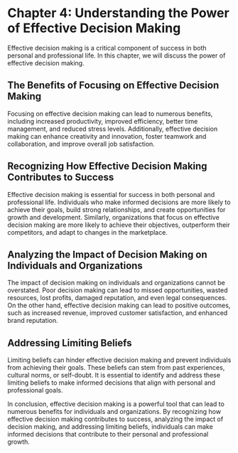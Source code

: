 Chapter 4: Understanding the Power of Effective Decision Making
===============================================================

Effective decision making is a critical component of success in both personal and professional life. In this chapter, we will discuss the power of effective decision making.

The Benefits of Focusing on Effective Decision Making
-----------------------------------------------------

Focusing on effective decision making can lead to numerous benefits, including increased productivity, improved efficiency, better time management, and reduced stress levels. Additionally, effective decision making can enhance creativity and innovation, foster teamwork and collaboration, and improve overall job satisfaction.

Recognizing How Effective Decision Making Contributes to Success
----------------------------------------------------------------

Effective decision making is essential for success in both personal and professional life. Individuals who make informed decisions are more likely to achieve their goals, build strong relationships, and create opportunities for growth and development. Similarly, organizations that focus on effective decision making are more likely to achieve their objectives, outperform their competitors, and adapt to changes in the marketplace.

Analyzing the Impact of Decision Making on Individuals and Organizations
------------------------------------------------------------------------

The impact of decision making on individuals and organizations cannot be overstated. Poor decision making can lead to missed opportunities, wasted resources, lost profits, damaged reputation, and even legal consequences. On the other hand, effective decision making can lead to positive outcomes, such as increased revenue, improved customer satisfaction, and enhanced brand reputation.

Addressing Limiting Beliefs
---------------------------

Limiting beliefs can hinder effective decision making and prevent individuals from achieving their goals. These beliefs can stem from past experiences, cultural norms, or self-doubt. It is essential to identify and address these limiting beliefs to make informed decisions that align with personal and professional goals.

In conclusion, effective decision making is a powerful tool that can lead to numerous benefits for individuals and organizations. By recognizing how effective decision making contributes to success, analyzing the impact of decision making, and addressing limiting beliefs, individuals can make informed decisions that contribute to their personal and professional growth.
